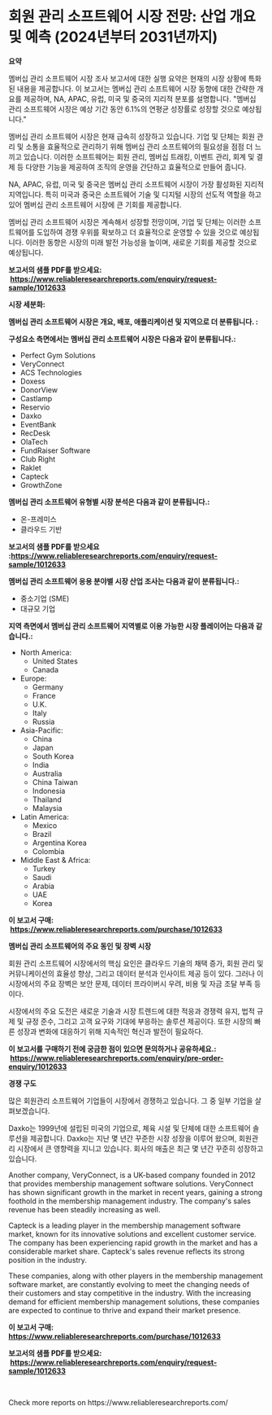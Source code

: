 <p><h1>회원 관리 소프트웨어 시장 전망: 산업 개요 및 예측 (2024년부터 2031년까지)</h1></p><p><strong>요약</strong></p>
<p><p>멤버십 관리 소프트웨어 시장 조사 보고서에 대한 실행 요약은 현재의 시장 상황에 특화된 내용을 제공합니다. 이 보고서는 멤버십 관리 소프트웨어 시장 동향에 대한 간략한 개요를 제공하며, NA, APAC, 유럽, 미국 및 중국의 지리적 분포를 설명합니다. "멤버십 관리 소프트웨어 시장은 예상 기간 동안 6.1%의 연평균 성장률로 성장할 것으로 예상됩니다."</p><p>멤버십 관리 소프트웨어 시장은 현재 급속히 성장하고 있습니다. 기업 및 단체는 회원 관리 및 소통을 효율적으로 관리하기 위해 멤버십 관리 소프트웨어의 필요성을 점점 더 느끼고 있습니다. 이러한 소프트웨어는 회원 관리, 멤버십 트래킹, 이벤트 관리, 회계 및 결제 등 다양한 기능을 제공하여 조직의 운영을 간단하고 효율적으로 만들어 줍니다.</p><p>NA, APAC, 유럽, 미국 및 중국은 멤버십 관리 소프트웨어 시장이 가장 활성화된 지리적 지역입니다. 특히 미국과 중국은 소프트웨어 기술 및 디지털 시장의 선도적 역할을 하고 있어 멤버십 관리 소프트웨어 시장에 큰 기회를 제공합니다.</p><p>멤버십 관리 소프트웨어 시장은 계속해서 성장할 전망이며, 기업 및 단체는 이러한 소프트웨어를 도입하여 경쟁 우위를 확보하고 더 효율적으로 운영할 수 있을 것으로 예상됩니다. 이러한 동향은 시장의 미래 발전 가능성을 높이며, 새로운 기회를 제공할 것으로 예상됩니다.</p></p>
<p><strong>보고서의 샘플 PDF를 받으세요: &nbsp;<a href="https://www.reliableresearchreports.com/enquiry/request-sample/1012633">https://www.reliableresearchreports.com/enquiry/request-sample/1012633</a></strong></p>
<p><strong>시장 세분화:</strong></p>
<p><strong> 멤버십 관리 소프트웨어 시장은 개요, 배포, 애플리케이션 및 지역으로 더 분류됩니다. :</strong></p>
<p><strong>구성요소 측면에서는 멤버십 관리 소프트웨어 시장은 다음과 같이 분류됩니다.:</strong></p>
<p><ul><li>Perfect Gym Solutions</li><li>VeryConnect</li><li>ACS Technologies</li><li>Doxess</li><li>DonorView</li><li>Castlamp</li><li>Reservio</li><li>Daxko</li><li>EventBank</li><li>RecDesk</li><li>OlaTech</li><li>FundRaiser Software</li><li>Club Right</li><li>Raklet</li><li>Capteck</li><li>GrowthZone</li></ul></p>
<p><strong> 멤버십 관리 소프트웨어 유형별 시장 분석은 다음과 같이 분류됩니다.:</strong></p>
<p><ul><li>온-프레미스</li><li>클라우드 기반</li></ul></p>
<p><strong>보고서의 샘플 PDF를 받으세요 :<a href="https://www.reliableresearchreports.com/enquiry/request-sample/1012633">https://www.reliableresearchreports.com/enquiry/request-sample/1012633</a></strong></p>
<p><strong> 멤버십 관리 소프트웨어 응용 분야별 시장 산업 조사는 다음과 같이 분류됩니다.:</strong></p>
<p><ul><li>중소기업 (SME)</li><li>대규모 기업</li></ul></p>
<p><strong>지역 측면에서 멤버십 관리 소프트웨어 지역별로 이용 가능한 시장 플레이어는 다음과 같습니다.:</strong></p>
<p><ul>
    <li>
        North America:
        <ul>
            <li>United States</li>
            <li>Canada</li>
        </ul>
    </li>
    <li>
        Europe:
        <ul>
            <li>Germany</li>
            <li>France</li>
            <li>U.K.</li>
            <li>Italy</li>
            <li>Russia</li>
        </ul>
    </li>
    <li>
        Asia-Pacific:
        <ul>
            <li>China</li>
            <li>Japan</li>
            <li>South Korea</li>
            <li>India</li>
            <li>Australia</li>
            <li>China Taiwan</li>
            <li>Indonesia</li>
            <li>Thailand</li>
            <li>Malaysia</li>
        </ul>
    </li>
    <li>
        Latin America:
        <ul>
            <li>Mexico</li>
            <li>Brazil</li>
            <li>Argentina Korea</li>
            <li>Colombia</li>
        </ul>
    </li>
    <li>
        Middle East & Africa:
        <ul>
            <li>Turkey</li>
            <li>Saudi</li>
            <li>Arabia</li>
            <li>UAE</li>
            <li>Korea</li>
        </ul>
    </li>
    </ul></p>
<p><strong>이 보고서 구매: &nbsp;<a href="https://www.reliableresearchreports.com/purchase/1012633">https://www.reliableresearchreports.com/purchase/1012633</a></strong></p>
<p><strong>멤버십 관리 소프트웨어의 주요 동인 및 장벽 시장</strong></p>
<p><p>회원 관리 소프트웨어 시장에서의 핵심 요인은 클라우드 기술의 채택 증가, 회원 관리 및 커뮤니케이션의 효율성 향상, 그리고 데이터 분석과 인사이트 제공 등이 있다. 그러나 이 시장에서의 주요 장벽은 보안 문제, 데이터 프라이버시 우려, 비용 및 자금 조달 부족 등이다.</p><p>시장에서의 주요 도전은 새로운 기술과 시장 트렌드에 대한 적응과 경쟁력 유지, 법적 규제 및 규정 준수, 그리고 고객 요구와 기대에 부응하는 솔루션 제공이다. 또한 시장의 빠른 성장과 변화에 대응하기 위해 지속적인 혁신과 발전이 필요하다.</p></p>
<p><strong>이 보고서를 구매하기 전에 궁금한 점이 있으면 문의하거나 공유하세요.: &nbsp;<a href="https://www.reliableresearchreports.com/enquiry/pre-order-enquiry/1012633">https://www.reliableresearchreports.com/enquiry/pre-order-enquiry/1012633</a></strong></p>
<p><strong>경쟁 구도</strong></p>
<p><p>많은 회원관리 소프트웨어 기업들이 시장에서 경쟁하고 있습니다. 그 중 일부 기업을 살펴보겠습니다.</p><p>Daxko는 1999년에 설립된 미국의 기업으로, 체육 시설 및 단체에 대한 소프트웨어 솔루션을 제공합니다. Daxko는 지난 몇 년간 꾸준한 시장 성장을 이루어 왔으며, 회원관리 시장에서 큰 영향력을 지니고 있습니다. 회사의 매출은 최근 몇 년간 꾸준히 성장하고 있습니다.</p><p>Another company, VeryConnect, is a UK-based company founded in 2012 that provides membership management software solutions. VeryConnect has shown significant growth in the market in recent years, gaining a strong foothold in the membership management industry. The company's sales revenue has been steadily increasing as well.</p><p>Capteck is a leading player in the membership management software market, known for its innovative solutions and excellent customer service. The company has been experiencing rapid growth in the market and has a considerable market share. Capteck's sales revenue reflects its strong position in the industry.</p><p>These companies, along with other players in the membership management software market, are constantly evolving to meet the changing needs of their customers and stay competitive in the industry. With the increasing demand for efficient membership management solutions, these companies are expected to continue to thrive and expand their market presence.</p></p>
<p><strong>이 보고서 구매: &nbsp; <a href="https://www.reliableresearchreports.com/purchase/1012633">https://www.reliableresearchreports.com/purchase/1012633</a></strong></p>
<p><strong>보고서의 샘플 PDF를 받으세요: &nbsp;<a href="https://www.reliableresearchreports.com/enquiry/request-sample/1012633">https://www.reliableresearchreports.com/enquiry/request-sample/1012633</a></strong><strong></strong></p>
<p>&nbsp;</p>
<p>Check more reports on https://www.reliableresearchreports.com/</p>